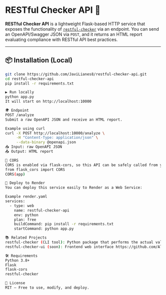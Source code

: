 # RESTful Checker API 🔎

**RESTful Checker API** is a lightweight Flask-based HTTP service that exposes the functionality of [`restful-checker`](https://pypi.org/project/restful-checker/) via an endpoint. You can send an OpenAPI/Swagger JSON via `POST`, and it returns an HTML report evaluating compliance with RESTful API best practices.

---

## 📦 Installation (Local)

```bash
git clone https://github.com/JaviLianes8/restful-checker-api.git
cd restful-checker-api
pip install -r requirements.txt

▶️ Run locally
python app.py
It will start on http://localhost:10000

🌍 Endpoint
POST /analyze
Submit a raw OpenAPI JSON and receive an HTML report.

Example using curl
curl -X POST http://localhost:10000/analyze \
     -H "Content-Type: application/json" \
     --data-binary @openapi.json
📥 Input: raw OpenAPI JSON
📤 Output: HTML report

🔐 CORS
CORS is enabled via flask-cors, so this API can be safely called from your frontend JavaScript app.
from flask_cors import CORS
CORS(app)

🚀 Deploy to Render
You can deploy this service easily to Render as a Web Service:

Example render.yaml
services:
  - type: web
    name: restful-checker-api
    env: python
    plan: free
    buildCommand: pip install -r requirements.txt
    startCommand: python app.py

📚 Related Projects
restful-checker (CLI tool): Python package that performs the actual validation https://github.com/JaviLianes8/restful-checker
restful-checker-ui (soon): Frontend web interface https://github.com/AlejandroSenior/restful-checker-website

🛠 Requirements
Python 3.8+
Flask
flask-cors
restful-checker

📄 License
MIT – Free to use, modify, and deploy.
